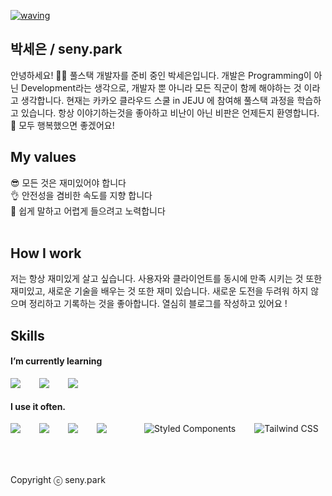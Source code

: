 [![waving](https://capsule-render.vercel.app/api?type=waving&height=200&text=seny's%20github&fontAlign=50&fontAlignY=40&color=ffffff)](https://github.com/kyechan99/capsule-render)


## 박세은 / seny.park

안녕하세요! 🙋‍♂️ 풀스택 개발자를 준비 중인 박세은입니다. 개발은 Programming이 아닌 Development라는 생각으로, 개발자 뿐 아니라 모든 직군이 함께 해야하는 것 이라고 생각합니다. 현재는 카카오 클라우드 스쿨 in JEJU 에 참여해 풀스택 과정을 학습하고 있습니다.
항상 이야기하는것을 좋아하고 비난이 아닌 비판은 언제든지 환영합니다. 🥰 모두 행복했으면 좋겠어요!
<br />

## My values

😎 모든 것은 재미있어야 합니다<br />
👌 안전성을 겸비한 속도를 지향 합니다<br />
🦻 쉽게 말하고 어렵게 들으려고 노력합니다<br />
<br />

## How I work

저는 항상 재미있게 살고 싶습니다. 사용자와 클라이언트를 동시에 만족 시키는 것 또한 재미있고, 새로운 기술을 배우는 것 또한 재미 있습니다. 
새로운 도전을 두려워 하지 않으며 정리하고 기록하는 것을 좋아합니다. 열심히 블로그를 작성하고 있어요 ! 
<br />

## Skills

#### I’m currently learning
<div style="display:flex;gap:30px;flex-wrap:wrap;">
  <img src="https://img.shields.io/badge/js-F7DF1E?style=for-the-badge&logo=javascript&logoColor=black">
    <img src="https://img.shields.io/badge/react-61DAFB?style=for-the-badge&logo=react&logoColor=black">
  <img src="https://img.shields.io/badge/express-000000?style=for-the-badge&logo=express&logoColor=white">
  <br />

  <!-- <img src="https://img.shields.io/badge/MySQL-4479A1?style=for-the-badge&logo=mysql&logoColor=white"> -->
  <!-- <img src="https://img.shields.io/badge/Babel-F9DC3E?style=for-the-badge&logo=Babel&logoColor=black"> -->
  <!-- <img src="https://img.shields.io/badge/Webpack-8DD6F9?style=for-the-badge&logo=Webpack&logoColor=black"> -->
</div>



#### I use it often.

<div style="display:flex;gap:30px;flex-wrap:wrap;">
  <img src="https://img.shields.io/badge/js-F7DF1E?style=for-the-badge&logo=javascript&logoColor=black">
  <img src="https://img.shields.io/badge/ts-3178C6?style=for-the-badge&logo=typescript&logoColor=white">
    <img src="https://img.shields.io/badge/react-61DAFB?style=for-the-badge&logo=react&logoColor=black">
  <img src="https://img.shields.io/badge/nestjs-E0234E?style=for-the-badge&logo=nestjs&logoColor=white">
  <br />
  <img src="https://img.shields.io/badge/styled--components-DB7093?style=for-the-badge&logo=styled-components&logoColor=white" alt="Styled Components">
<img src="https://img.shields.io/badge/Tailwind_CSS-38B2AC?style=for-the-badge&logo=tailwind-css&logoColor=white" alt="Tailwind CSS">

  <!-- <img src="https://img.shields.io/badge/MySQL-4479A1?style=for-the-badge&logo=mysql&logoColor=white"> -->
  <!-- <img src="https://img.shields.io/badge/Babel-F9DC3E?style=for-the-badge&logo=Babel&logoColor=black"> -->
  <!-- <img src="https://img.shields.io/badge/Webpack-8DD6F9?style=for-the-badge&logo=Webpack&logoColor=black"> -->
</div>

<!-- #### I've used it before.
<div style="display:flex;gap:30px;flex-wrap:wrap;">
   <img src="https://img.shields.io/badge/Android-3DDC84?style=for-the-badge&logo=android&logoColor=white">
  <img src="https://img.shields.io/badge/iOS-000000?style=for-the-badge&logo=iOS&logoColor=white">
  <img src="https://img.shields.io/badge/Java-007396?style=for-the-badge&logo=Java&logoColor=white">
  <img src="https://img.shields.io/badge/Kotlin-7F52FF?style=for-the-badge&logo=Kotlin&logoColor=white">
  <img src="https://img.shields.io/badge/Swift-F05138?style=for-the-badge&logo=Swift&logoColor=white">
  <img src="https://img.shields.io/badge/Docker-2496ED?style=for-the-badge&logo=Docker&logoColor=white">
  <img src="https://img.shields.io/badge/Kubernetes-326CE5?style=for-the-badge&logo=Kubernetes&logoColor=white">
  <img src="https://img.shields.io/badge/Jenkins-D24939?style=for-the-badge&logo=Jenkins&logoColor=white">
  <img src="https://img.shields.io/badge/Elasticsearch-005571?style=for-the-badge&logo=Elasticsearch&logoColor=white">
  <img src="https://img.shields.io/badge/Logstash-005571?style=for-the-badge&logo=Logstash&logoColor=white">
  <img src="https://img.shields.io/badge/kibana-005571?style=for-the-badge&logo=Kibana&logoColor=white">
  <img src="https://img.shields.io/badge/AWS-232F3E?style=for-the-badge&logo=amazonaws&logoColor=white">
</div> -->
<br />
<br />
<br />



Copyright ⓒ seny.park
